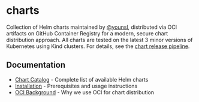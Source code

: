 # charts

Collection of Helm charts maintained by [@younsl](https://github.com/younsl), distributed via OCI artifacts on GitHub Container Registry for a modern, secure chart distribution approach. All charts are tested on the latest 3 minor versions of Kubernetes using Kind clusters. For details, see the [chart release pipeline](.github/workflows/release-helm-chart.yml).

## Documentation

- [Chart Catalog](docs/chart-catalog.md) - Complete list of available Helm charts
- [Installation](docs/installation.md) - Prerequisites and usage instructions
- [OCI Background](docs/oci-background.md) - Why we use OCI for chart distribution
